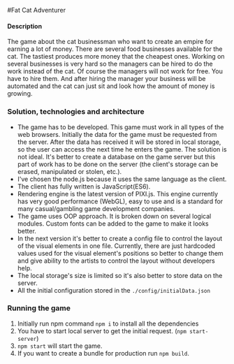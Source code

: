 #Fat Cat Adventurer

#### Description
The game about the cat businessman who want to create an empire for earning a lot of money.
There are several food businesses available for the cat. The tastiest produces more money that the cheapest ones. 
Working on several businesses is very hard so the managers can be hired to do the work instead of the cat. 
Of course the managers will not work for free. You have to hire them. And after hiring the manager your business will be
automated and the cat can just sit and look how the amount of money is growing.

### Solution, technologies and architecture
- The game has to be developed. This game must work in all types of the web browsers. Initially the data for the game
must be requested from the server. After the data has received it will be stored in local storage, so the user can access 
the next time he enters the game. The solution is not ideal. It's better to create a database on the game server 
but this part of work has to be done on the server (the client's storage can be erased, manipulated or stolen, etc.).
- I've chosen the node.js because it uses the same language as the client. 
- The client has fully written is JavaScript(ES6).
- Rendering engine is the latest version of PIXI.js. This engine currently has very good performance (WebGL), easy to use 
and is a standard for many casual/gambling game development companies. 
- The game uses OOP approach. It is broken down on several logical modules. Custom fonts can be added to the game to make it looks better. 
- In the next version it's better to create a config file to control the layout of the visual elements in one file. 
Currently, there are just hardcoded values used for the visual element's positions so better to change them and give 
ability to the artists to control the layout without developers help. 
- The local storage's size is limited so it's also better to store data on the server.  
- All the initial configuration stored in the `./config/initialData.json`

### Running the game 
1. Initially run npm command `npm i` to install all the dependencies
1. You have to start local server to get the initial request. (`npm start-server`)
1. `npm start` will start the game.
1. If you want to create a bundle for production run `npm build`. 